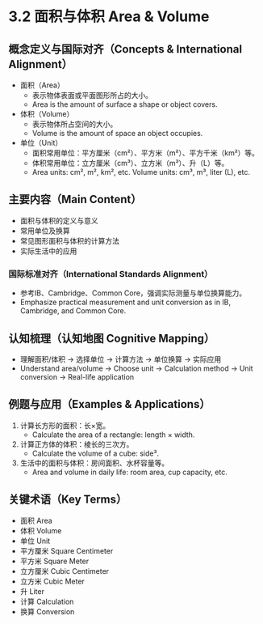# 3.2 面积与体积 Area & Volume

## 概念定义与国际对齐（Concepts & International Alignment）

- 面积（Area）
  - 表示物体表面或平面图形所占的大小。
  - Area is the amount of surface a shape or object covers.
- 体积（Volume）
  - 表示物体所占空间的大小。
  - Volume is the amount of space an object occupies.
- 单位（Unit）
  - 面积常用单位：平方厘米（cm²）、平方米（m²）、平方千米（km²）等。
  - 体积常用单位：立方厘米（cm³）、立方米（m³）、升（L）等。
  - Area units: cm², m², km², etc. Volume units: cm³, m³, liter (L), etc.

## 主要内容（Main Content）

- 面积与体积的定义与意义
- 常用单位及换算
- 常见图形面积与体积的计算方法
- 实际生活中的应用

### 国际标准对齐（International Standards Alignment）

- 参考IB、Cambridge、Common Core，强调实际测量与单位换算能力。
- Emphasize practical measurement and unit conversion as in IB, Cambridge, and Common Core.

## 认知梳理（认知地图 Cognitive Mapping）

- 理解面积/体积 → 选择单位 → 计算方法 → 单位换算 → 实际应用
- Understand area/volume → Choose unit → Calculation method → Unit conversion → Real-life application

## 例题与应用（Examples & Applications）

1. 计算长方形的面积：长×宽。
   - Calculate the area of a rectangle: length × width.
2. 计算正方体的体积：棱长的三次方。
   - Calculate the volume of a cube: side³.
3. 生活中的面积与体积：房间面积、水杯容量等。
   - Area and volume in daily life: room area, cup capacity, etc.

## 关键术语（Key Terms）

- 面积 Area
- 体积 Volume
- 单位 Unit
- 平方厘米 Square Centimeter
- 平方米 Square Meter
- 立方厘米 Cubic Centimeter
- 立方米 Cubic Meter
- 升 Liter
- 计算 Calculation
- 换算 Conversion
